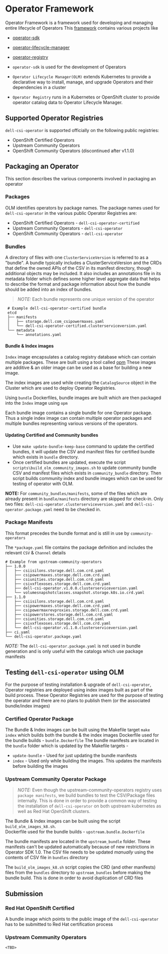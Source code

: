 <!--
 Copyright © 2022 Dell Inc. or its subsidiaries. All Rights Reserved.
 
 Licensed under the Apache License, Version 2.0 (the "License");
 you may not use this file except in compliance with the License.
 You may obtain a copy of the License at
      http://www.apache.org/licenses/LICENSE-2.0
 Unless required by applicable law or agreed to in writing, software
 distributed under the License is distributed on an "AS IS" BASIS,
 WITHOUT WARRANTIES OR CONDITIONS OF ANY KIND, either express or implied.
 See the License for the specific language governing permissions and
 limitations under the License.
-->
# Operator Framework

Operator Framework is a framework used for developing and managing entire lifecycle of Operators
This [framework](https://github.com/operator-framework) contains various projects like
* [operator-sdk](https://github.com/operator-framework/operator-sdk)
* [operator-lifecycle-manager](https://github.com/operator-framework/operator-lifecycle-manager)
* [operator-registry](https://github.com/operator-framework/operator-registry)

* `operator-sdk` is used for the development of Operators
* `Operator Lifecycle Manager(OLM)` extends Kubernetes to provide a declarative way to install, manage, and upgrade Operators and their dependencies in a cluster
* `Operator Registry` runs in a Kubernetes or OpenShift cluster to provide operator catalog data to Operator Lifecycle Manager.


## Supported Operator Registries
`dell-csi-operator` is supported officially on the following public registries:
* OpenShift Certified Operators
* Upstream Community Operators
* OpenShift Community Operators (discontinued after v1.1.0)

## Packaging an Operator
This section describes the various components involved in packaging an operator

### Packages
OLM identifies operators by package names. The package names used for `dell-csi-operator` in the various public Operator Registries are:

* OpenShift Certified Operators - `dell-csi-operator-certified`
* Upstream Community Operators  - `dell-csi-operator`
* OpenShift Community Operators - `dell-csi-operator`

### Bundles
A directory of files with one `ClusterServiceVersion` is referred to as a "bundle". A bundle typically includes a ClusterServiceVersion and the CRDs that define the owned APIs of the CSV in its manifest directory, though additional objects may be included. It also includes an annotations file in its metadata folder which defines some higher level aggregate data that helps to describe the format and package information about how the bundle should be added into an index of bundles.

>*NOTE:* Each bundle represents one unique version of the operator 

```
 # Example dell-csi-operator-certified bundle
 etcd
 ├── manifests
 │   ├── storage.dell.com_csipowermaxes.yaml
 │   └── dell-csi-operator-certified.clusterserviceversion.yaml
 └── metadata
     └── annotations.yaml
```

#### Bundle & Index images
`Index` image encapsulates a catalog registry database which can contain multiple packages. These are built using a tool called [opm](https://github.com/operator-framework/operator-registry)
These images are additive & an older image can be used as a base for building a new image.

The index images are used while creating the `CatalogSource` object in the Cluster which are used to deploy Operator Registries.

Using `bundle` Dockerfiles, bundle images are built which are then packaged into the `Index` image using `opm`

Each bundle image contains a single bundle for one Operator package. 
Thus a single index image can contain multiple operator packages and multiple bundles representing various versions of the operators.

#### Updating Certified and Community bundles
* Use `make update-bundle-keep-base` command to update the certified bundles, it will update the CSV and manifest files for certified bundle which exists in `bundle` directory.
* Once certified bundles are updated, execute the script `scripts\build_olm_community_images.sh` to update community bundle CSV and manifest files which exists in `community_bundle` directory. Then script builds community index and bundle images which can be used for testing of operator with OLM.

**NOTE:** For `community_bundles/manifests`, some of the files which are already present in `bundle/manifests` directory are skipped for check-in. Only two files: `dell-csi-operator.clusterserviceversion.yaml` and `dell-csi-operator.package.yaml` need to be checked in.

### Package Manifests
This format precedes the bundle format and is still in use by `community-operators`

The `*package.yaml` file contains the package definition and includes the relevant `CSV` & `Channel` details
```
# Example from upstream-community-operators
├── 1.0.0
│   ├── csiisilons.storage.dell.com.crd.yaml
│   ├── csipowermaxes.storage.dell.com.crd.yaml
│   ├── csiunities.storage.dell.com.crd.yaml
│   ├── csivxflexoses.storage.dell.com.crd.yaml
│   ├── dell-csi-operator.v1.0.0.clusterserviceversion.yaml
│   └── volumesnapshotclasses.snapshot.storage.k8s.io.crd.yaml
├── 1.1.0
│   ├── csiisilons.storage.dell.com.crd.yaml
│   ├── csipowermaxes.storage.dell.com.crd.yaml
│   ├── csipowermaxrevproxies.storage.dell.com.crd.yaml
│   ├── csipowerstores.storage.dell.com.crd.yaml
│   ├── csiunities.storage.dell.com.crd.yaml
│   ├── csivxflexoses.storage.dell.com.crd.yaml
│   └── dell-csi-operator.v1.1.0.clusterserviceversion.yaml
├── ci.yaml
└── dell-csi-operator.package.yaml
```

*NOTE:* The `dell-csi-operator.package.yaml` is not used in bundle generation and is only useful with the catalogs which use package manifests

## Testing `dell-csi-operator` using OLM
For the purpose of testing installation & upgrade of `dell-csi-operator`, Operator registries are deployed using index images built as part of the build process.
These Operator Registries are used for the purpose of testing the operator and there are no plans to publish them (or the associated bundle/index images)

### Certified Operator Package
The Bundle & Index images can be built using the Makefile target `make index` which builds both the bundle & the index images
Dockerfile used for the bundle builds - `bundle.Dockerfile`
The bundle manifests are located in the `bundle` folder which is updated by the Makefile targets - 
* `update-bundle` - Used for just updating the bundle manifests
* `index` - Used only while building the images. This updates the manifests before building the images

### Upstream Community Operator Package
>*NOTE:* Even though the upstream-community-operators registry uses `package manifests`, we build bundles to test the CSV/Package files internally.
This is done in order to provide a common way of testing the installation of `dell-csi-operator` on both upstream kubernetes as well as Red Hat OpenShift clusters.

The Bundle & Index images can be built using the script `build_olm_images_k8.sh`.  
Dockerfile used for the bundle builds - `upstream.bundle.Dockerfile`

The bundle manifests are located in the `upstream_bundle` folder. 
These manifests can't be updated automatically because of new restrictions in Operator SDK 1.0. The CSV file needs to be updated *manually* using the contents of CSV file in `bundles` directory

The `build_olm_images_k8.sh` script copies the CRD (and other manifests) files from the `bundles` directory to `upstream_bundles` before making the bundle build.
This is done in order to avoid duplication of CRD files

## Submission

### Red Hat OpenShift Certified
A bundle image which points to the public image of the `dell-csi-operator` has to be submitted to Red Hat certification process

### Upstream Community Operators
`<TBD>`
